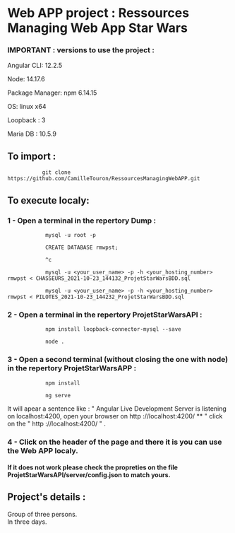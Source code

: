 # Web APP project : Ressources Managing Web App Star Wars
### IMPORTANT : versions to use the project :
Angular CLI: 12.2.5

Node: 14.17.6

Package Manager: npm 6.14.15

OS: linux x64

Loopback : 3

Maria DB :  10.5.9

## To import : 

               git clone https://github.com/CamilleTouron/RessourcesManagingWebAPP.git


## To execute localy: 
### 1 - Open a terminal in the repertory Dump :
                
                mysql -u root -p
                
                CREATE DATABASE rmwpst;
                
                ^c
                
                mysql -u <your_user_name> -p -h <your_hosting_number> rmwpst < CHASSEURS_2021-10-23_144132_ProjetStarWarsBDD.sql
                
                mysql -u <your_user_name> -p -h <your_hosting_number> rmwpst < PILOTES_2021-10-23_144232_ProjetStarWarsBDD.sql
                
                
                
### 2 - Open a terminal in the repertory ProjetStarWarsAPI :

                npm install loopback-connector-mysql --save
                
                node .
                        
### 3 - Open a second terminal (without closing the one with node) in the repertory ProjetStarWarsAPP :
                                
                npm install
                
                ng serve       
                
It will apear a sentence like : " Angular Live Development Server is listening on localhost:4200, open your browser on http ://localhost:4200/ ** " click on the " http ://localhost:4200/ " .

### 4 - Click on the header of the page and there it is you can use the Web APP localy. 
#### If it does not work please check the propreties on the file ProjetStarWarsAPI/server/config.json to match yours.
## Project's details :      
  Group of three persons.     
  In three days.  
  
